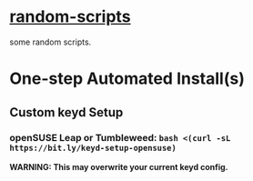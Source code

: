 
# [random-scripts](https://github.com/amjadodeh/random-scripts)

some random scripts. 

# One-step Automated Install(s)

## Custom keyd Setup

### openSUSE Leap or Tumbleweed: `bash <(curl -sL https://bit.ly/keyd-setup-opensuse)`

**WARNING: This may overwrite your current keyd config.**

